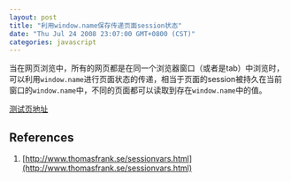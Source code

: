 ```yaml
---
layout: post
title: "利用window.name保存传递页面session状态"
date: "Thu Jul 24 2008 23:07:00 GMT+0800 (CST)"
categories: javascript
---
```


当在网页浏览中，所有的网页都是在同一个浏览器窗口（或者是tab）中浏览时，可以利用`window.name`进行页面状态的传递，相当于页面的session被持久在当前窗口的`window.name`中，不同的页面都可以读取到存在`window.name`中的值。

[测试页地址](http://www.thomasfrank.se/sessvarsTestPage1.html)

References
------

1. [http://www.thomasfrank.se/sessionvars.html](http://www.thomasfrank.se/sessionvars.html)
